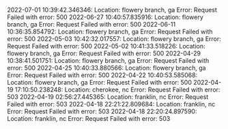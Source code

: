 2022-07-01 10:39:42.346346: Location: flowery branch, ga Error: Request Failed with error: 500
2022-06-27 10:40:57.835916: Location: flowery branch, ga Error: Request Failed with error: 500
2022-06-11 10:36:35.854792: Location: flowery branch, ga Error: Request Failed with error: 500
2022-05-03 10:42:32.017557: Location: flowery branch, ga Error: Request Failed with error: 500
2022-05-02 10:41:33.518226: Location: flowery branch, ga Error: Request Failed with error: 500
2022-04-29 10:38:41.501751: Location: flowery branch, ga Error: Request Failed with error: 500
2022-04-25 10:40:33.880566: Location: flowery branch, ga Error: Request Failed with error: 500
2022-04-22 10:40:53.585068: Location: flowery branch, ga Error: Request Failed with error: 500
2022-04-19 17:10:50.238248: Location: cherokee, nc Error: Request Failed with error: 503
2022-04-19 02:56:27.445365: Location: franklin, nc Error: Request Failed with error: 503
2022-04-18 22:21:22.809684: Location: franklin, nc Error: Request Failed with error: 503
2022-04-18 22:20:24.897590: Location: franklin, nc Error: Request Failed with error: 503
